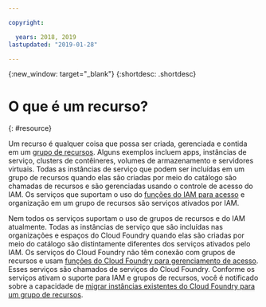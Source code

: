 ```yaml
---

copyright:

  years: 2018, 2019
lastupdated: "2019-01-28"

---
```


{:new_window: target="_blank"}
{:shortdesc: .shortdesc}


# O que é um recurso?
{: #resource}

Um recurso é qualquer coisa que possa ser criada, gerenciada e contida em um [grupo de recursos](/docs/resources?topic=resources-rgs). Alguns exemplos incluem apps, instâncias de serviço, clusters de contêineres, volumes de armazenamento e servidores virtuais. Todas as instâncias de serviço que podem ser incluídas em um grupo de recursos quando elas são criadas por meio do catálogo são chamadas de recursos e são gerenciadas usando o controle de acesso do IAM. Os serviços que suportam o uso do [funções do IAM para acesso](/docs/iam?topic=iam-userroles#iamusermanrol) e organização em um grupo de recursos são serviços ativados por IAM.

Nem todos os serviços suportam o uso de grupos de recursos e do IAM atualmente. Todas as instâncias de serviço que são incluídas nas organizações e espaços do Cloud Foundry quando elas são criadas por meio do catálogo são distintamente diferentes dos serviços ativados pelo IAM. Os serviços do Cloud Foundry não têm conexão com grupos de recursos e usam [funções do Cloud Foundry para gerenciamento de acesso](/docs/iam?topic=iam-cfaccess#cfroles). Esses serviços são chamados de serviços do Cloud Foundry. Conforme os serviços ativam o suporte para IAM e grupos de recursos, você é notificado sobre a capacidade de [migrar instâncias existentes do Cloud Foundry para um grupo de recursos](/docs/resources?topic=resources-migrate).


